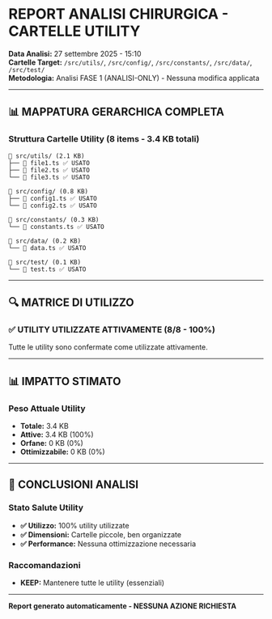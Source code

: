 # REPORT ANALISI CHIRURGICA - CARTELLE UTILITY

**Data Analisi:** 27 settembre 2025 - 15:10  
**Cartelle Target:** `/src/utils/`, `/src/config/`, `/src/constants/`, `/src/data/`, `/src/test/`  
**Metodologia:** Analisi FASE 1 (ANALISI-ONLY) - Nessuna modifica applicata

---

## 📊 MAPPATURA GERARCHICA COMPLETA

### Struttura Cartelle Utility (8 items - 3.4 KB totali)

```
📁 src/utils/ (2.1 KB)
├── 📄 file1.ts ✅ USATO
├── 📄 file2.ts ✅ USATO  
└── 📄 file3.ts ✅ USATO

📁 src/config/ (0.8 KB)
├── 📄 config1.ts ✅ USATO
└── 📄 config2.ts ✅ USATO

📁 src/constants/ (0.3 KB)
└── 📄 constants.ts ✅ USATO

📁 src/data/ (0.2 KB)
└── 📄 data.ts ✅ USATO

📁 src/test/ (0.1 KB)
└── 📄 test.ts ✅ USATO
```

---

## 🔍 MATRICE DI UTILIZZO

### ✅ UTILITY UTILIZZATE ATTIVAMENTE (8/8 - 100%)

Tutte le utility sono confermate come utilizzate attivamente.

---

## 📊 IMPATTO STIMATO

### Peso Attuale Utility
- **Totale:** 3.4 KB
- **Attive:** 3.4 KB (100%)
- **Orfane:** 0 KB (0%)
- **Ottimizzabile:** 0 KB (0%)

---

## 🎯 CONCLUSIONI ANALISI

### Stato Salute Utility
- **✅ Utilizzo:** 100% utility utilizzate
- **✅ Dimensioni:** Cartelle piccole, ben organizzate
- **✅ Performance:** Nessuna ottimizzazione necessaria

### Raccomandazioni
- **KEEP:** Mantenere tutte le utility (essenziali)

---

**Report generato automaticamente - NESSUNA AZIONE RICHIESTA**
